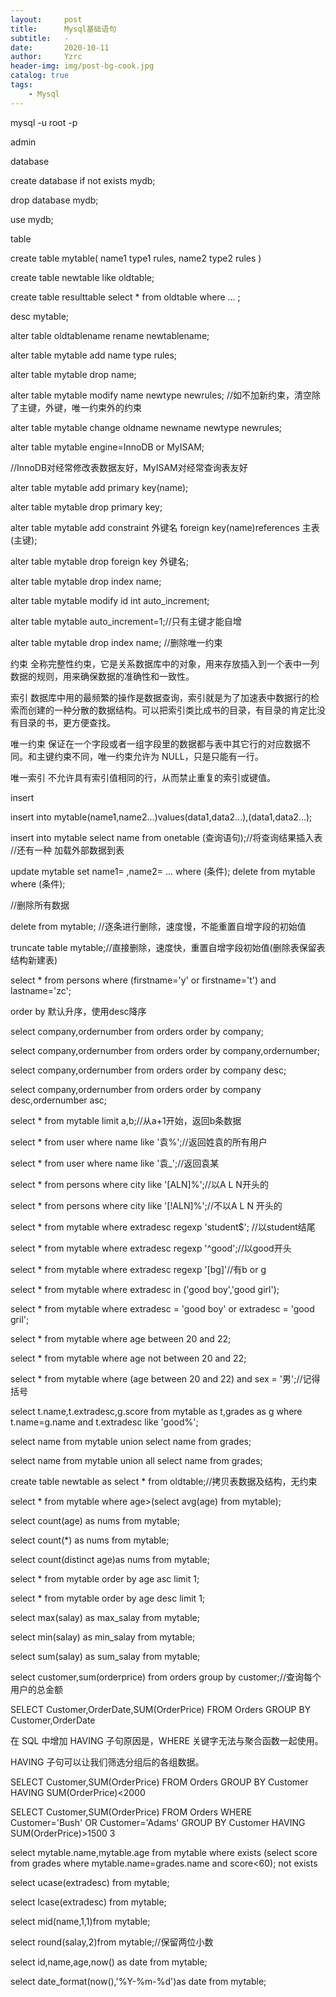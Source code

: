 ```yaml
---
layout:     post
title:      Mysql基础语句
subtitle:   -
date:       2020-10-11
author:     Yzrc
header-img: img/post-bg-cook.jpg
catalog: true
tags:
    - Mysql
---
```


mysql -u root -p

admin


database

create database if not exists mydb;

drop database mydb;

use mydb;

table

create table mytable(
	name1 type1 rules,
	name2 type2 rules
)

create table newtable like oldtable;

create table resulttable select * from oldtable where ... ;

desc mytable;

alter table oldtablename rename newtablename;

alter table mytable add name type rules;

alter table mytable drop name;

alter table mytable modify name newtype newrules; //如不加新约束，清空除了主键，外键，唯一约束外的约束

alter table mytable change oldname newname newtype newrules;

alter table mytable engine=InnoDB or MyISAM;

//InnoDB对经常修改表数据友好，MyISAM对经常查询表友好

alter table mytable add primary key(name);

alter table mytable drop primary key;

alter table mytable add constraint 外键名 foreign key(name)references 主表(主键);

alter table mytable drop foreign key 外键名;

alter table mytable drop index name;

alter table mytable modify id int auto_increment;

alter table mytable auto_increment=1;//只有主键才能自增

alter table mytable drop index name; //删除唯一约束


约束 全称完整性约束，它是关系数据库中的对象，用来存放插入到一个表中一列数据的规则，用来确保数据的准确性和一致性。

索引 数据库中用的最频繁的操作是数据查询，索引就是为了加速表中数据行的检索而创建的一种分散的数据结构。可以把索引类比成书的目录，有目录的肯定比没有目录的书，更方便查找。

唯一约束 保证在一个字段或者一组字段里的数据都与表中其它行的对应数据不同。和主键约束不同，唯一约束允许为 NULL，只是只能有一行。

唯一索引 不允许具有索引值相同的行，从而禁止重复的索引或键值。

insert

insert into mytable(name1,name2...)values(data1,data2...),(data1,data2...);

insert into mytable select name from onetable (查询语句);//将查询结果插入表
//还有一种 加载外部数据到表

update mytable set name1=  ,name2=  ... where (条件);
delete from mytable where (条件);

//删除所有数据

delete from mytable; //逐条进行删除，速度慢，不能重置自增字段的初始值

truncate table mytable;//直接删除，速度快，重置自增字段初始值(删除表保留表结构新建表)

select * from persons where (firstname='y' or firstname='t') and lastname='zc';

order by 默认升序，使用desc降序

select company,ordernumber from orders order by company;

select company,ordernumber from orders order by company,ordernumber;

select company,ordernumber from orders order by company desc;

select company,ordernumber from orders order by company desc,ordernumber asc;

select * from mytable limit a,b;//从a+1开始，返回b条数据

select * from user where name like '袁%';//返回姓袁的所有用户

select * from user where name like '袁_';//返回袁某

select * from persons where city like '[ALN]%';//以A L N开头的

select * from persons where city like '[!ALN]%';//不以A L N 开头的


select * from mytable where extradesc regexp 'student$'; //以student结尾

select * from mytable where extradesc regexp '^good';//以good开头

select * from mytable where extradesc regexp '[bg]'//有b or g

select * from mytable where extradesc in ('good boy','good girl');

select * from mytable where extradesc = 'good boy' or extradesc = 'good gril';

select * from mytable where age between 20 and 22;

select * from mytable where age not between 20 and 22;

select * from mytable where (age between 20 and 22) and sex = '男';//记得括号

select t.name,t.extradesc,g.score from mytable as t,grades as g where t.name=g.name and t.extradesc like 'good%';

select name from mytable union select name from grades;

select name from mytable union all select name from grades;

create table newtable as select * from oldtable;//拷贝表数据及结构，无约束


select * from mytable where age>(select avg(age) from mytable);

select count(age) as nums from mytable;

select count(*) as nums from mytable;

select count(distinct age)as nums from mytable;

select * from mytable order by age asc limit 1;

select * from mytable order by age desc limit 1;

select max(salay) as max_salay from mytable;

select min(salay) as min_salay from mytable;

select sum(salay) as sum_salay from mytable;

select customer,sum(orderprice) from orders group by customer;//查询每个用户的总金额

SELECT Customer,OrderDate,SUM(OrderPrice) FROM Orders
GROUP BY Customer,OrderDate

在 SQL 中增加 HAVING 子句原因是，WHERE 关键字无法与聚合函数一起使用。

HAVING 子句可以让我们筛选分组后的各组数据。

SELECT Customer,SUM(OrderPrice) FROM Orders
GROUP BY Customer
HAVING SUM(OrderPrice)<2000

SELECT Customer,SUM(OrderPrice) FROM Orders
WHERE Customer='Bush' OR Customer='Adams'
GROUP BY Customer
HAVING SUM(OrderPrice)>1500 3

select mytable.name,mytable.age from mytable where exists (select score from grades where mytable.name=grades.name and score<60);
not exists

select ucase(extradesc) from mytable;

select lcase(extradesc) from mytable;

select mid(name,1,1)from mytable;

select round(salay,2)from mytable;//保留两位小数

select id,name,age,now() as date from mytable;

select date_format(now(),'%Y-%m-%d')as date from mytable;
